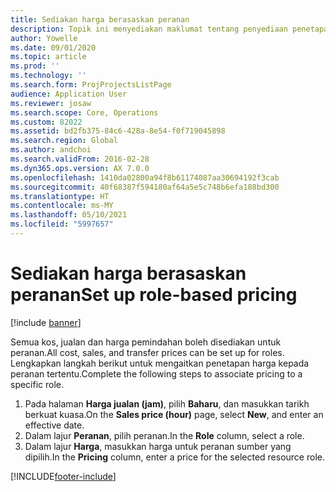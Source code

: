 ```yaml
---
title: Sediakan harga berasaskan peranan
description: Topik ini menyediakan maklumat tentang penyediaan penetapan harga untuk peranan tertentu.
author: Yowelle
ms.date: 09/01/2020
ms.topic: article
ms.prod: ''
ms.technology: ''
ms.search.form: ProjProjectsListPage
audience: Application User
ms.reviewer: josaw
ms.search.scope: Core, Operations
ms.custom: 82022
ms.assetid: bd2fb375-84c6-428a-8e54-f0f719045898
ms.search.region: Global
ms.author: andchoi
ms.search.validFrom: 2016-02-28
ms.dyn365.ops.version: AX 7.0.0
ms.openlocfilehash: 1410da02800a94f8b61174087aa30694192f3cab
ms.sourcegitcommit: 40f68387f594180af64a5e5c748b6efa188bd300
ms.translationtype: HT
ms.contentlocale: ms-MY
ms.lasthandoff: 05/10/2021
ms.locfileid: "5997657"
---
```

# <a name="set-up-role-based-pricing"></a><span data-ttu-id="34e5f-103">Sediakan harga berasaskan peranan</span><span class="sxs-lookup"><span data-stu-id="34e5f-103">Set up role-based pricing</span></span>

[!include [banner](../includes/banner.md)]

<span data-ttu-id="34e5f-104">Semua kos, jualan dan harga pemindahan boleh disediakan untuk peranan.</span><span class="sxs-lookup"><span data-stu-id="34e5f-104">All cost, sales, and transfer prices can be set up for roles.</span></span> <span data-ttu-id="34e5f-105">Lengkapkan langkah berikut untuk mengaitkan penetapan harga kepada peranan tertentu.</span><span class="sxs-lookup"><span data-stu-id="34e5f-105">Complete the following steps to associate pricing to a specific role.</span></span>

1. <span data-ttu-id="34e5f-106">Pada halaman **Harga jualan (jam)**, pilih **Baharu**, dan masukkan tarikh berkuat kuasa.</span><span class="sxs-lookup"><span data-stu-id="34e5f-106">On the **Sales price (hour)** page, select **New**, and enter an effective date.</span></span>
2. <span data-ttu-id="34e5f-107">Dalam lajur **Peranan**, pilih peranan.</span><span class="sxs-lookup"><span data-stu-id="34e5f-107">In the **Role** column, select a role.</span></span>
3. <span data-ttu-id="34e5f-108">Dalam lajur **Harga**, masukkan harga untuk peranan sumber yang dipilih.</span><span class="sxs-lookup"><span data-stu-id="34e5f-108">In the **Pricing** column, enter a price for the selected resource role.</span></span>


[!INCLUDE[footer-include](../includes/footer-banner.md)]